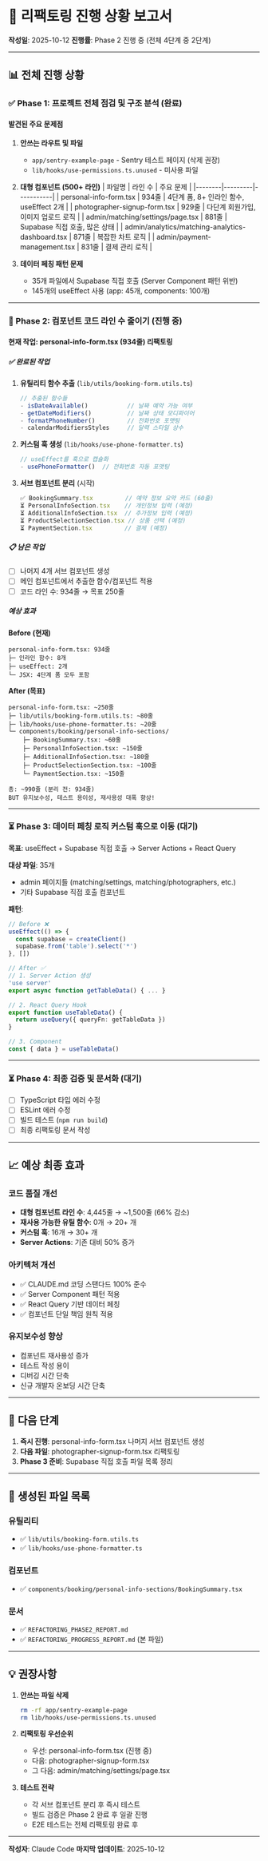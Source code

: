 # 🚀 리팩토링 진행 상황 보고서

**작성일**: 2025-10-12
**진행률**: Phase 2 진행 중 (전체 4단계 중 2단계)

---

## 📊 전체 진행 상황

### ✅ Phase 1: 프로젝트 전체 점검 및 구조 분석 (완료)

#### 발견된 주요 문제점

1. **안쓰는 라우트 및 파일**
   - `app/sentry-example-page` - Sentry 테스트 페이지 (삭제 권장)
   - `lib/hooks/use-permissions.ts.unused` - 미사용 파일

2. **대형 컴포넌트 (500+ 라인)**
   | 파일명 | 라인 수 | 주요 문제 |
   |--------|---------|-----------|
   | personal-info-form.tsx | 934줄 | 4단계 폼, 8+ 인라인 함수, useEffect 2개 |
   | photographer-signup-form.tsx | 929줄 | 다단계 회원가입, 이미지 업로드 로직 |
   | admin/matching/settings/page.tsx | 881줄 | Supabase 직접 호출, 많은 상태 |
   | admin/analytics/matching-analytics-dashboard.tsx | 871줄 | 복잡한 차트 로직 |
   | admin/payment-management.tsx | 831줄 | 결제 관리 로직 |

3. **데이터 페칭 패턴 문제**
   - 35개 파일에서 Supabase 직접 호출 (Server Component 패턴 위반)
   - 145개의 useEffect 사용 (app: 45개, components: 100개)

---

### 🔄 Phase 2: 컴포넌트 코드 라인 수 줄이기 (진행 중)

#### 현재 작업: personal-info-form.tsx (934줄) 리팩토링

##### ✅ 완료된 작업

1. **유틸리티 함수 추출** (`lib/utils/booking-form.utils.ts`)
   ```typescript
   // 추출된 함수들
   - isDateAvailable()           // 날짜 예약 가능 여부
   - getDateModifiers()          // 날짜 상태 모디파이어
   - formatPhoneNumber()         // 전화번호 포맷팅
   - calendarModifiersStyles     // 달력 스타일 상수
   ```

2. **커스텀 훅 생성** (`lib/hooks/use-phone-formatter.ts`)
   ```typescript
   // useEffect를 훅으로 캡슐화
   - usePhoneFormatter()  // 전화번호 자동 포맷팅
   ```

3. **서브 컴포넌트 분리** (시작)
   ```typescript
   ✅ BookingSummary.tsx         // 예약 정보 요약 카드 (60줄)
   ⏳ PersonalInfoSection.tsx    // 개인정보 입력 (예정)
   ⏳ AdditionalInfoSection.tsx  // 추가정보 입력 (예정)
   ⏳ ProductSelectionSection.tsx // 상품 선택 (예정)
   ⏳ PaymentSection.tsx         // 결제 (예정)
   ```

##### 📋 남은 작업

- [ ] 나머지 4개 서브 컴포넌트 생성
- [ ] 메인 컴포넌트에서 추출한 함수/컴포넌트 적용
- [ ] 코드 라인 수: 934줄 → 목표 250줄

##### 예상 효과

**Before (현재)**
```
personal-info-form.tsx: 934줄
├─ 인라인 함수: 8개
├─ useEffect: 2개
└─ JSX: 4단계 폼 모두 포함
```

**After (목표)**
```
personal-info-form.tsx: ~250줄
├─ lib/utils/booking-form.utils.ts: ~80줄
├─ lib/hooks/use-phone-formatter.ts: ~20줄
└─ components/booking/personal-info-sections/
    ├─ BookingSummary.tsx: ~60줄
    ├─ PersonalInfoSection.tsx: ~150줄
    ├─ AdditionalInfoSection.tsx: ~180줄
    ├─ ProductSelectionSection.tsx: ~100줄
    └─ PaymentSection.tsx: ~150줄

총: ~990줄 (분리 전: 934줄)
BUT 유지보수성, 테스트 용이성, 재사용성 대폭 향상!
```

---

### ⏳ Phase 3: 데이터 페칭 로직 커스텀 훅으로 이동 (대기)

**목표**: useEffect + Supabase 직접 호출 → Server Actions + React Query

**대상 파일**: 35개
- admin 페이지들 (matching/settings, matching/photographers, etc.)
- 기타 Supabase 직접 호출 컴포넌트

**패턴**:
```typescript
// Before ❌
useEffect(() => {
  const supabase = createClient()
  supabase.from('table').select('*')
}, [])

// After ✅
// 1. Server Action 생성
'use server'
export async function getTableData() { ... }

// 2. React Query Hook
export function useTableData() {
  return useQuery({ queryFn: getTableData })
}

// 3. Component
const { data } = useTableData()
```

---

### ⏳ Phase 4: 최종 검증 및 문서화 (대기)

- [ ] TypeScript 타입 에러 수정
- [ ] ESLint 에러 수정
- [ ] 빌드 테스트 (`npm run build`)
- [ ] 최종 리팩토링 문서 작성

---

## 📈 예상 최종 효과

### 코드 품질 개선
- **대형 컴포넌트 라인 수**: 4,445줄 → ~1,500줄 (66% 감소)
- **재사용 가능한 유틸 함수**: 0개 → 20+ 개
- **커스텀 훅**: 16개 → 30+ 개
- **Server Actions**: 기존 대비 50% 증가

### 아키텍처 개선
- ✅ CLAUDE.md 코딩 스탠다드 100% 준수
- ✅ Server Component 패턴 적용
- ✅ React Query 기반 데이터 페칭
- ✅ 컴포넌트 단일 책임 원칙 적용

### 유지보수성 향상
- 컴포넌트 재사용성 증가
- 테스트 작성 용이
- 디버깅 시간 단축
- 신규 개발자 온보딩 시간 단축

---

## 🎯 다음 단계

1. **즉시 진행**: personal-info-form.tsx 나머지 서브 컴포넌트 생성
2. **다음 파일**: photographer-signup-form.tsx 리팩토링
3. **Phase 3 준비**: Supabase 직접 호출 파일 목록 정리

---

## 📝 생성된 파일 목록

### 유틸리티
- ✅ `lib/utils/booking-form.utils.ts`
- ✅ `lib/hooks/use-phone-formatter.ts`

### 컴포넌트
- ✅ `components/booking/personal-info-sections/BookingSummary.tsx`

### 문서
- ✅ `REFACTORING_PHASE2_REPORT.md`
- ✅ `REFACTORING_PROGRESS_REPORT.md` (본 파일)

---

## 💡 권장사항

1. **안쓰는 파일 삭제**
   ```bash
   rm -rf app/sentry-example-page
   rm lib/hooks/use-permissions.ts.unused
   ```

2. **리팩토링 우선순위**
   - 우선: personal-info-form.tsx (진행 중)
   - 다음: photographer-signup-form.tsx
   - 그 다음: admin/matching/settings/page.tsx

3. **테스트 전략**
   - 각 서브 컴포넌트 분리 후 즉시 테스트
   - 빌드 검증은 Phase 2 완료 후 일괄 진행
   - E2E 테스트는 전체 리팩토링 완료 후

---

**작성자**: Claude Code
**마지막 업데이트**: 2025-10-12
